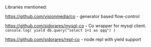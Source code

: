 Libraries mentioned:

https://github.com/visionmedia/co - generator based flow-control

https://github.com/sidorares/mysql-co - Co wrapper for mysql client. `console.log( yield db.query("select 1+1 as qqq") )`

https://github.com/sidorares/repl-co - node repl with yield support
